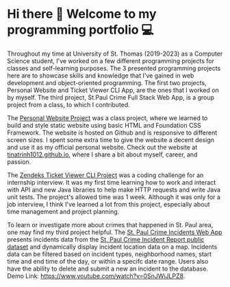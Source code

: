 # Hi there :wave: Welcome to my programming portfolio :computer:

Throughout my time at University of St. Thomas (2019-2023) as a Computer Science student, I've worked on a few different programming projects for classes and self-learning purposes. The 3 presented programming projects here are to showcase skills and knowledge that I've gained in web development and object-oriented programming. The first two projects, Personal Website and Ticket Viewer CLI App, are the ones that I worked on by myself. The third project, St.Paul Crime Full Stack Web App, is a group project from a class, to which I contributed.

The [Personal Website Project](https://github.com/tinatrinh1012/tinatrinh1012.github.io) was a class project, where we learned to build and style static website using basic HTML and Foundation CSS Framework. The website is hosted on Github and is responsive to different screen sizes. I spent some extra time to give the website a decent design and use it as my official personal website. Check out the website at [tinatrinh1012.github.io](https://tinatrinh1012.github.io/), where I share a bit about myself, career, and passion.

The [Zendeks Ticket Viewer CLI Project](https://github.com/tinatrinh1012/ZendeskCodingChallenge) was a coding challenge for an internship interview. It was my first time learning how to work and interact with API and new Java libraries to help make HTTP requests and write Java unit tests. The project's allowed time was 1 week. Although it was only for a job interview, I think I've learned a lot from this project, especially about time management and project planning.

To learn or investigate more about crimes that happened in St. Paul area, one may find my third project helpful. The [St. Paul Crime Incidents Web App](https://github.com/AashishBharath/StPaulCrimeData) presents incidents data from the [St. Paul Crime Incident Report public dataset](https://information.stpaul.gov/datasets/stpaul::crime-incident-report/about) and dynamically display incident location data on a map. Incidents data can be filtered based on incident types, neighborhood names, start time and end time of the day, or within a specifc date range. Users also have the ability to delete and submit a new an incident to the database. Demo Link: https://www.youtube.com/watch?v=0SnJWiJLPZ8. 

<!-- # :computer: My Projects

## :one: Personal Website - Static Web Pages

Repository Link: https://github.com/tinatrinh1012/tinatrinh1012.github.io

Website Link: https://tinatrinh1012.github.io/

This was an individual project from the CISC 375 Web Development class at University of St. Thomas. The project's goal was to build a static personal website using HTML, CSS, and Foundation framework. The website should have a home page, a project demonstration page, a resume page, and personal page to share more about myself. The website is also responsive with smaller screensizes like phone or tablets.

## :two: Zendesk Coding Challenge - Ticket Viewer CLI App

Repository Link: https://github.com/tinatrinh1012/ZendeskCodingChallenge 

This project was for a technical challenge round in the interview process for the Engineering Co-op position at Zendesk in July 2021. The project was to build an app that used Zendesk API to request and display tickets information with a couple of features like pagination if there were more than 25 tickets and viewing individual ticket information option. It's a command-line interface (CLI) app using Java and JUnit for writing unit tests. 

## :three: Full Stack Vue.js Node.js App 

Repository Link: https://github.com/AashishBharath/StPaulCrimeData & https://github.com/AashishBharath/StPaulCrimeVue
Demo Link: https://www.youtube.com/watch?v=0SnJWiJLPZ8

This was a group project, also from CISC 375 class, where we build a full stack web app using Node.js, Express.js, and sqlite3 for the backend, and Vue.js for the frontend to display and interact with St. Paul crime data. The app features include retrieving and displaying crime data with filters, adding new incident, deleting incidents, and an interactive map of St. Paul crime incidents location.  -->
